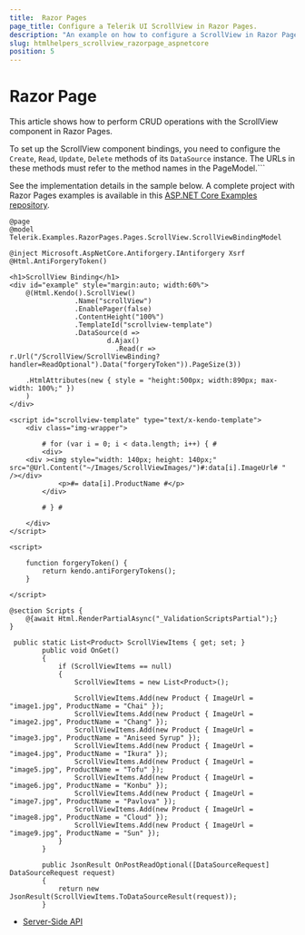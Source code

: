 ```yaml
---
title:  Razor Pages
page_title: Configure a Telerik UI ScrollView in Razor Pages.
description: "An example on how to configure a ScrollView in Razor Pages."
slug: htmlhelpers_scrollview_razorpage_aspnetcore
position: 5
---
```


# Razor Page

This article shows how to perform CRUD operations with the ScrollView component in Razor Pages.

To set up the ScrollView component bindings, you need to configure the `Create`, `Read`, `Update`, `Delete` methods of its `DataSource` instance. The URLs in these methods must refer to the method names in the PageModel.```

See the implementation details in the sample below. A complete project with Razor Pages examples is available in this [ASP.NET Core Examples repository](https://github.com/telerik/ui-for-aspnet-core-examples/tree/master/Telerik.Examples.RazorPages).

```tab-HtmlHelper(csthml)
@page
@model Telerik.Examples.RazorPages.Pages.ScrollView.ScrollViewBindingModel

@inject Microsoft.AspNetCore.Antiforgery.IAntiforgery Xsrf
@Html.AntiForgeryToken()

<h1>ScrollView Binding</h1>
<div id="example" style="margin:auto; width:60%">
    @(Html.Kendo().ScrollView()
                .Name("scrollView")
                .EnablePager(false)
                .ContentHeight("100%")
                .TemplateId("scrollview-template")
                .DataSource(d =>
                        d.Ajax()
                          .Read(r => r.Url("/ScrollView/ScrollViewBinding?handler=ReadOptional").Data("forgeryToken")).PageSize(3))
    
    .HtmlAttributes(new { style = "height:500px; width:890px; max-width: 100%;" })
    )
</div>

<script id="scrollview-template" type="text/x-kendo-template">
    <div class="img-wrapper">

        # for (var i = 0; i < data.length; i++) { #
        <div>
    <div ><img style="width: 140px; height: 140px;" src="@Url.Content("~/Images/ScrollViewImages/")#:data[i].ImageUrl# " /></div>
            <p>#= data[i].ProductName #</p>
        </div>

        # } #

    </div>
</script>

<script>

    function forgeryToken() {
        return kendo.antiForgeryTokens();
    }

</script>

@section Scripts {
    @{await Html.RenderPartialAsync("_ValidationScriptsPartial");}
}
```

```tab-PageModel(cshtml.cs)
 public static List<Product> ScrollViewItems { get; set; }
        public void OnGet()
        {
            if (ScrollViewItems == null)
            {
                ScrollViewItems = new List<Product>();

                ScrollViewItems.Add(new Product { ImageUrl = "image1.jpg", ProductName = "Chai" });
                ScrollViewItems.Add(new Product { ImageUrl = "image2.jpg", ProductName = "Chang" });
                ScrollViewItems.Add(new Product { ImageUrl = "image3.jpg", ProductName = "Aniseed Syrup" });
                ScrollViewItems.Add(new Product { ImageUrl = "image4.jpg", ProductName = "Ikura" });
                ScrollViewItems.Add(new Product { ImageUrl = "image5.jpg", ProductName = "Tofu" });
                ScrollViewItems.Add(new Product { ImageUrl = "image6.jpg", ProductName = "Konbu" });
                ScrollViewItems.Add(new Product { ImageUrl = "image7.jpg", ProductName = "Pavlova" });
                ScrollViewItems.Add(new Product { ImageUrl = "image8.jpg", ProductName = "Cloud" });
                ScrollViewItems.Add(new Product { ImageUrl = "image9.jpg", ProductName = "Sun" });
            }
        }

        public JsonResult OnPostReadOptional([DataSourceRequest] DataSourceRequest request)
        {
            return new JsonResult(ScrollViewItems.ToDataSourceResult(request));
        }
```

* [Server-Side API](/api/scrollview)